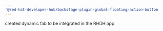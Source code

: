```yaml
---
'@red-hat-developer-hub/backstage-plugin-global-floating-action-button': patch
---
```


created dynamic fab to be integrated in the RHDH app
